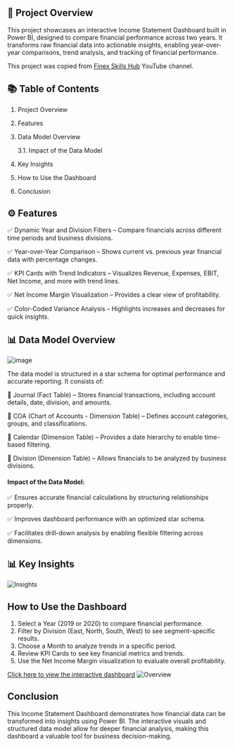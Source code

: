 ## 📌 Project Overview

This project showcases an interactive Income Statement Dashboard built in Power BI, designed to compare financial performance across two years. It transforms raw financial data into actionable insights, enabling year-over-year comparisons, trend analysis, and tracking of financial performance.

This project was copied from [Finex Skills Hub](https://www.youtube.com/@FinexSkillsHub) YouTube channel.

##  📚 Table of Contents  

1. Project Overview
2. Features
3. Data Model Overview

   3.1. Impact of the Data Model
5. Key Insights 
6. How to Use the Dashboard
7. Conclusion



## ⚙️ Features
✅ Dynamic Year and Division Filters – Compare financials across different time periods and business divisions.

✅ Year-over-Year Comparison – Shows current vs. previous year financial data with percentage changes.

✅ KPI Cards with Trend Indicators – Visualizes Revenue, Expenses, EBIT, Net Income, and more with trend lines.

✅ Net Income Margin Visualization – Provides a clear view of profitability.

✅ Color-Coded Variance Analysis – Highlights increases and decreases for quick insights.

## 📊 Data Model Overview
![image](https://github.com/user-attachments/assets/bcac0556-2d8d-4eea-8866-b1311691dd31)

The data model is structured in a star schema for optimal performance and accurate reporting. It consists of:

  📌 Journal (Fact Table) – Stores financial transactions, including account details, date, division, and amounts.

  📌 COA (Chart of Accounts - Dimension Table) – Defines account categories, groups, and classifications.

  📌 Calendar (Dimension Table) – Provides a date hierarchy to enable time-based filtering.

  📌 Division (Dimension Table) – Allows financials to be analyzed by business divisions.

#### Impact of the Data Model:
✅ Ensures accurate financial calculations by structuring relationships properly.

✅ Improves dashboard performance with an optimized star schema.

✅ Facilitates drill-down analysis by enabling flexible filtering across dimensions.


## 📊 Key Insights
![Insights](https://github.com/user-attachments/assets/fea3130f-24d4-4151-b457-5d027a4b2792)


## How to Use the Dashboard

1. Select a Year (2019 or 2020) to compare financial performance.
2. Filter by Division (East, North, South, West) to see segment-specific results.
3. Choose a Month to analyze trends in a specific period.
4. Review KPI Cards to see key financial metrics and trends.
5. Use the Net Income Margin visualization to evaluate overall profitability.

[Click here to view the interactive dashboard](https://app.powerbi.com/groups/me/reports/a4011425-2566-4ace-9f53-07c1a41b5d6e/30f59b08a044d485a182?experience=power-bi)
![Overview](https://github.com/user-attachments/assets/2a7f6734-f5e1-4674-842a-74149be3661e)

## Conclusion
This Income Statement Dashboard demonstrates how financial data can be transformed into insights using Power BI. The interactive visuals and structured data model allow for deeper financial analysis, making this dashboard a valuable tool for business decision-making.














